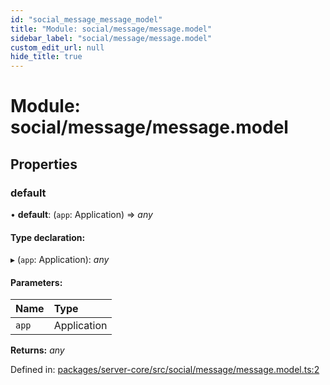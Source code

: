 ```yaml
---
id: "social_message_message_model"
title: "Module: social/message/message.model"
sidebar_label: "social/message/message.model"
custom_edit_url: null
hide_title: true
---
```


# Module: social/message/message.model

## Properties

### default

• **default**: (`app`: Application) => *any*

#### Type declaration:

▸ (`app`: Application): *any*

#### Parameters:

Name | Type |
:------ | :------ |
`app` | Application |

**Returns:** *any*

Defined in: [packages/server-core/src/social/message/message.model.ts:2](https://github.com/xr3ngine/xr3ngine/blob/65dfcf39a/packages/server-core/src/social/message/message.model.ts#L2)
